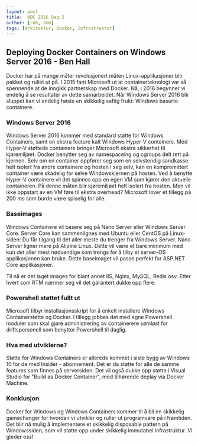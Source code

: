 ```yaml
---
layout: post
title:  NDC 2016 Dag 2
author: [roh, anm]
tags: [Arkitektur, Docker, Infrastruktur] 
---
```


## Deploying Docker Containers on Windows Server 2016 - Ben Hall

Docker har på mange måter revolusjonert måten Linux-applikasjoner blir pakket og rullet ut på. I 2015 fant Microsoft ut at
containerteknologi var så spennende at de inngikk partnerskap med Docker.
Nå, i 2016 begynner vi endelig å se resultater av dette samarbeidet. Når Windows Server 2016 blir sluppet kan vi endelig høste en
skikkelig saftig frukt: Windows baserte containere. 

<!--more-->

### Windows Server 2016

Windows Server 2016 kommer med standard støtte for Windows Containers, samt en ekstra feature kalt Windows Hyper-V containers. Med
Hyper-V støttede containere bringer Microsoft ekstra sikkerhet til kjøremiljøet. Docker benytter seg av namespaceing og cgroups
delt rett på kjernen. Selv om en container oppfører seg som en selvstendig sandkasse helt isolert fra andre containere og hosten i
seg selv, kan en kompromittert container være skadelig for selve Windowskjernen på hosten. Ved å benytte Hyper-V containere vil det
spinnes opp en egen VM som kjører den aktuelle containeren. På denne måten blir kjøremiljøet helt isolert fra hosten. Men vil ikke
oppstart av en VM føre til ekstra overhead? Microsoft lover et tillegg på 200 ms som burde være spiselig for alle. 


### Baseimages

Windows Containere vil basere seg på Nano Server eller Windows Server Core. Server Core kan sammenlignes med Ubuntu eller CentOS
på Linux-siden: Du får tilgang til det aller meste du trenger fra Windows Server. Nano Server ligner mere på Alipine Linux. Dette
vil være et bare minimum med kun det aller mest nødvendige som trengs for å tilby et server-OS applikasjonen kan bruke. Dette
baseimaget vil passe perfekt for ASP.NET Core applikasjoner. 

Til nå er det laget images for blant annet IIS, Nginx, MySQL, Redis osv. Etter hvert som RTM nærmer seg vil det garantert dukke
opp flere. 

### Powershell støttet fullt ut

Microsoft tilbyr installasjonsskript for å enkelt installere Windows Containerstøtte og Docker. I tillegg jobbes det med egne
Powershell moduler som skal gjøre administrering av containerere sømløst for driftspersonell som benytter Powershell til daglig. 


### Hva med utviklerne? 

Støtte for Windows Containers er allerede kommet i siste bygg av Windows 10 for de med Insider - abonnement. Det er da støtte for
alle de samme features som finnes på serversiden. Det vil også dukke opp støtte i Visual Studio for "Build as Docker Container",
med tilhørende deplay via Docker Machine. 

### Konklusjon 

Docker for Windows og Windows Containers kommer til å bli en skikkelig gamechanger for hvordan vi utvikler og ruller ut
programvare på i framtiden. Det blir nå mulig å implementere et skikkelig disposable pattern på Windowssiden, som vil støtte opp
under skikkelig immutabel infrastruktur. Vi gleder oss! 
